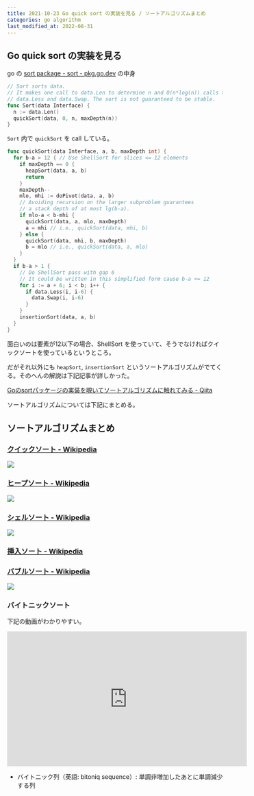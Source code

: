 ```yaml
---
title: 2021-10-23 Go quick sort の実装を見る / ソートアルゴリズムまとめ
categories: go algorithm
last_modified_at: 2022-08-31
---
```


## Go quick sort の実装を見る

go の [sort package - sort - pkg.go.dev](https://pkg.go.dev/sort#Sort) の中身

```go
// Sort sorts data.
// It makes one call to data.Len to determine n and O(n*log(n)) calls to
// data.Less and data.Swap. The sort is not guaranteed to be stable.
func Sort(data Interface) {
  n := data.Len()
  quickSort(data, 0, n, maxDepth(n))
}
```

`Sort` 内で `quickSort` を call している。

```go
func quickSort(data Interface, a, b, maxDepth int) {
  for b-a > 12 { // Use ShellSort for slices <= 12 elements
    if maxDepth == 0 {
      heapSort(data, a, b)
      return
    }
    maxDepth--
    mlo, mhi := doPivot(data, a, b)
    // Avoiding recursion on the larger subproblem guarantees
    // a stack depth of at most lg(b-a).
    if mlo-a < b-mhi {
      quickSort(data, a, mlo, maxDepth)
      a = mhi // i.e., quickSort(data, mhi, b)
    } else {
      quickSort(data, mhi, b, maxDepth)
      b = mlo // i.e., quickSort(data, a, mlo)
    }
  }
  if b-a > 1 {
    // Do ShellSort pass with gap 6
    // It could be written in this simplified form cause b-a <= 12
    for i := a + 6; i < b; i++ {
      if data.Less(i, i-6) {
        data.Swap(i, i-6)
      }
    }
    insertionSort(data, a, b)
  }
}
```

面白いのは要素が12以下の場合、ShellSort を使っていて、そうでなければクイックソートを使っているというところ。

だがそれ以外にも `heapSort`, `insertionSort` というソートアルゴリズムがでてくる。そのへんの解説は下記記事が詳しかった。

[Goのsortパッケージの実装を覗いてソートアルゴリズムに触れてみる - Qiita](https://qiita.com/momotaro98/items/f80fed511831ab342c26)

ソートアルゴリズムについては下記にまとめる。

## ソートアルゴリズムまとめ

### [クイックソート - Wikipedia](https://ja.wikipedia.org/wiki/%E3%82%AF%E3%82%A4%E3%83%83%E3%82%AF%E3%82%BD%E3%83%BC%E3%83%88)

![](https://upload.wikimedia.org/wikipedia/commons/6/6a/Sorting_quicksort_anim.gif)

### [ヒープソート - Wikipedia](https://ja.wikipedia.org/wiki/%E3%83%92%E3%83%BC%E3%83%97%E3%82%BD%E3%83%BC%E3%83%88)

![](https://upload.wikimedia.org/wikipedia/commons/1/1b/Sorting_heapsort_anim.gif)

### [シェルソート - Wikipedia](https://ja.wikipedia.org/wiki/%E3%82%B7%E3%82%A7%E3%83%AB%E3%82%BD%E3%83%BC%E3%83%88)

![](https://upload.wikimedia.org/wikipedia/commons/d/d8/Sorting_shellsort_anim.gif)

### [挿入ソート - Wikipedia](https://ja.wikipedia.org/wiki/%E6%8C%BF%E5%85%A5%E3%82%BD%E3%83%BC%E3%83%88)

### [バブルソート - Wikipedia](https://ja.wikipedia.org/wiki/%E3%83%90%E3%83%96%E3%83%AB%E3%82%BD%E3%83%BC%E3%83%88)

![](https://upload.wikimedia.org/wikipedia/commons/5/54/Sorting_bubblesort_anim.gif)

### バイトニックソート

下記の動画がわかりやすい。

<iframe width="560" height="315" src="https://www.youtube.com/embed/uEfieI0MumY" title="YouTube video player" frameborder="0" allow="accelerometer; autoplay; clipboard-write; encrypted-media; gyroscope; picture-in-picture" allowfullscreen></iframe>

- バイトニック列（英語: bitoniq sequence）: 単調非増加したあとに単調減少する列
